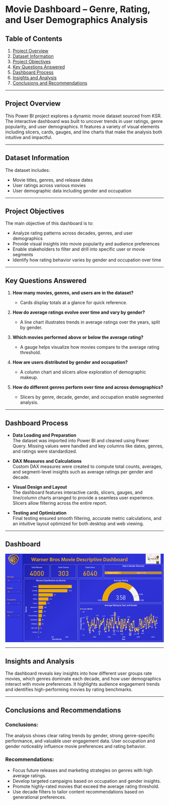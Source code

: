# Movie Dashboard – Genre, Rating, and User Demographics Analysis

## Table of Contents
1. [Project Overview](#project-overview)
2. [Dataset Information](#dataset-information)
3. [Project Objectives](#project-objectives)
4. [Key Questions Answered](#key-questions-answered)
5. [Dashboard Process](#dashboard-process)
6. [Insights and Analysis](#insights-and-analysis)
7. [Conclusions and Recommendations](#conclusions-and-recommendations)

---

## Project Overview

This Power BI project explores a dynamic movie dataset sourced from KSR. The interactive dashboard was built to uncover trends in user ratings, genre popularity, and user demographics. It features a variety of visual elements including slicers, cards, gauges, and line charts that make the analysis both intuitive and impactful.

---

## Dataset Information

The dataset includes:
- Movie titles, genres, and release dates  
- User ratings across various movies  
- User demographic data including gender and occupation  

---

## Project Objectives

The main objective of this dashboard is to:
- Analyze rating patterns across decades, genres, and user demographics  
- Provide visual insights into movie popularity and audience preferences  
- Enable stakeholders to filter and drill into specific user or movie segments  
- Identify how rating behavior varies by gender and occupation over time  

---

## Key Questions Answered

1. **How many movies, genres, and users are in the dataset?**  
   - Cards display totals at a glance for quick reference.

2. **How do average ratings evolve over time and vary by gender?**  
   - A line chart illustrates trends in average ratings over the years, split by gender.

3. **Which movies performed above or below the average rating?**  
   - A gauge helps visualize how movies compare to the average rating threshold.

4. **How are users distributed by gender and occupation?**  
   - A column chart and slicers allow exploration of demographic makeup.

5. **How do different genres perform over time and across demographics?**  
   - Slicers by genre, decade, gender, and occupation enable segmented analysis.

---

## Dashboard Process

- **Data Loading and Preparation**  
  The dataset was imported into Power BI and cleaned using Power Query. Missing values were handled and key columns like dates, genres, and ratings were standardized.

- **DAX Measures and Calculations**  
  Custom DAX measures were created to compute total counts, averages, and segment-level insights such as average ratings per gender and decade.

- **Visual Design and Layout**  
  The dashboard features interactive cards, slicers, gauges, and line/column charts arranged to provide a seamless user experience. Slicers allow filtering across the entire report.

- **Testing and Optimization**  
  Final testing ensured smooth filtering, accurate metric calculations, and an intuitive layout optimized for both desktop and web viewing.

---

## Dashboard

![dashboard](assets/movie-dashboard.png)



---

## Insights and Analysis

The dashboard reveals key insights into how different user groups rate movies, which genres dominate each decade, and how user demographics interact with movie preferences. It highlights audience engagement trends and identifies high-performing movies by rating benchmarks.

---

## Conclusions and Recommendations

### Conclusions:
The analysis shows clear rating trends by gender, strong genre-specific performance, and valuable user engagement data. User occupation and gender noticeably influence movie preferences and rating behavior.

### Recommendations:
- Focus future releases and marketing strategies on genres with high average ratings.  
- Develop targeted campaigns based on occupation and gender insights.  
- Promote highly-rated movies that exceed the average rating threshold.  
- Use decade filters to tailor content recommendations based on generational preferences.
